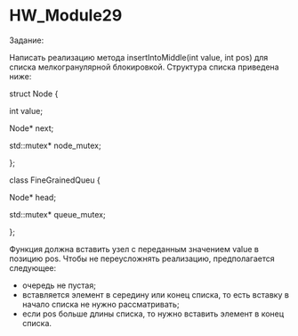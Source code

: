 # HW_Module29

Задание:

Написать реализацию метода insertIntoMiddle(int value, int pos) для списка мелкогранулярной блокировкой. Структура списка приведена ниже:

struct Node
{
  
  int value;
  
  Node* next;
  
  std::mutex* node_mutex;
  
};


class FineGrainedQueu
{
  
  Node* head;
  
  std::mutex* queue_mutex;
  
};

Функция должна вставить узел с переданным значением value в позицию pos. Чтобы не переусложнять реализацию, предполагается следующее:

- очередь не пустая;
- вставляется элемент в середину или конец списка, то есть вставку в начало списка не нужно рассматривать;
- если pos больше длины списка, то нужно вставить элемент в конец списка.

